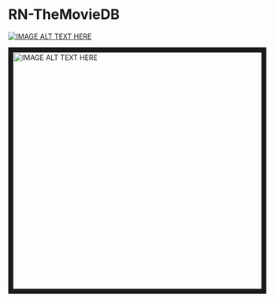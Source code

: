 # RN-TheMovieDB
[![IMAGE ALT TEXT HERE](https://img.youtube.com/vi/0JXIm3zuSnw/0.jpg)](https://www.youtube.com/watch?v=0JXIm3zuSnw) 

<a href="https://www.youtube.com/watch?v=0JXIm3zuSnw&t=4s
" target="_blank"><img src="http://img.youtube.com/vi/0JXIm3zuSnw&t=4s/0.jpg" 
alt="IMAGE ALT TEXT HERE" width="640" height="480" border="10" /></a>
